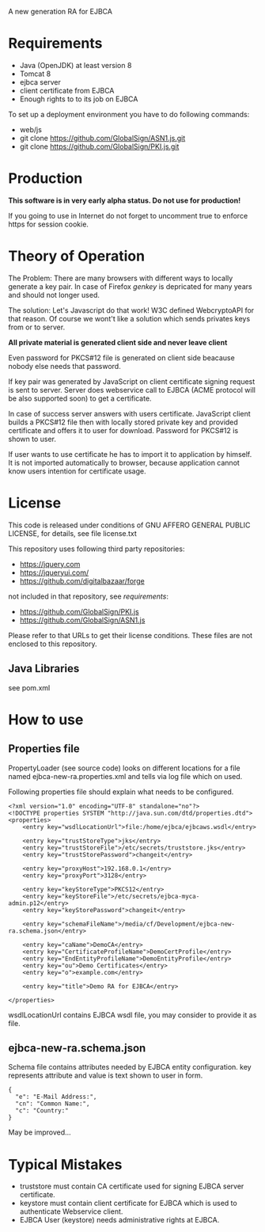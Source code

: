 A new generation RA for EJBCA

# Requirements

* Java (OpenJDK) at least version 8
* Tomcat 8
* ejbca server
* client certificate from EJBCA
* Enough rights to to its job on EJBCA

To set up a deployment environment you have to do following commands:

* web/js
* git clone https://github.com/GlobalSign/ASN1.js.git
* git clone https://github.com/GlobalSign/PKI.js.git

# Production

**This software is in very early alpha status. Do not use for production!**

If you going to use in Internet do not forget to uncomment
<secure>true</secure>
to enforce https for session cookie.

# Theory of Operation

The Problem: There are many browsers with different ways to locally generate
a key pair. In case of Firefox *genkey* is depricated for many years and
should not longer used.

The solution: Let's Javascript do that work! W3C defined WebcryptoAPI for
that reason. Of course we wont't like a solution which sends privates keys
from or to server.

**All private material is generated client side and never leave client**

Even password for PKCS#12 file is generated on client side beacause nobody
else needs that password.

If key pair was generated by JavaScript on client certificate signing request
is sent to server. Server does webservice call to EJBCA (ACME protocol will
be also supported soon) to get a certificate.

In case of success server answers with users certificate. JavaScript client
builds a PKCS#12 file then with locally stored private key and provided
certificate and offers it to user for download. Password for PKCS#12 is
shown to user.

If user wants to use certificate he has to import it to application by himself.
It is not imported automatically to browser, because application cannot know
users intention for certificate usage.

# License

This code is released under conditions of GNU AFFERO GENERAL PUBLIC LICENSE,
for details, see file license.txt

This repository uses following third party repositories:

* https://jquery.com
* https://jqueryui.com/
* https://github.com/digitalbazaar/forge

not included in that repository, see *requirements*:

* https://github.com/GlobalSign/PKI.js
* https://github.com/GlobalSign/ASN1.js

Please refer to that URLs to get their license conditions. These files are
not enclosed to this repository.

## Java Libraries

see pom.xml

# How to use

## Properties file

PropertyLoader (see source code) looks on different locations for
a file named ejbca-new-ra.properties.xml and tells via log file which on used.

Following properties file should explain what needs to be configured.

    <?xml version="1.0" encoding="UTF-8" standalone="no"?>
    <!DOCTYPE properties SYSTEM "http://java.sun.com/dtd/properties.dtd">
    <properties>
        <entry key="wsdlLocationUrl">file:/home/ejbca/ejbcaws.wsdl</entry>

        <entry key="trustStoreType">jks</entry>
        <entry key="trustStoreFile">/etc/secrets/truststore.jks</entry>
        <entry key="trustStorePassword">changeit</entry>

        <entry key="proxyHost">192.168.0.1</entry>
        <entry key="proxyPort">3128</entry>

        <entry key="keyStoreType">PKCS12</entry>
        <entry key="keyStoreFile">/etc/secrets/ejbca-myca-admin.p12</entry>
        <entry key="keyStorePassword">changeit</entry>

        <entry key="schemaFileName">/media/cf/Development/ejbca-new-ra.schema.json</entry>

        <entry key="caName">DemoCA</entry>
        <entry key="CertificateProfileName">DemoCertProfile</entry>
        <entry key="EndEntityProfileName">DemoEntityProfile</entry>
        <entry key="ou">Demo Certificates</entry>
        <entry key="o">example.com</entry>

        <entry key="title">Demo RA for EJBCA</entry>

    </properties>

wsdlLocationUrl contains EJBCA wsdl file, you may consider to provide it as file.

## ejbca-new-ra.schema.json

Schema file contains attributes needed by EJBCA entity configuration.
key represents attribute and value is text shown to user in form.

    {
      "e": "E-Mail Address:",
      "cn": "Common Name:",
      "c": "Country:"
    }

May be improved...

# Typical Mistakes

* truststore must contain CA certificate used for signing EJBCA server certificate.
* keystore must contain client certificate for EJBCA which is used to authenticate Webservice client.
* EJBCA User (keystore) needs administrative rights at EJBCA.
